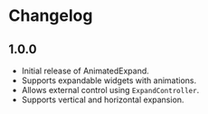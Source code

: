 # Changelog

## 1.0.0
- Initial release of AnimatedExpand.
- Supports expandable widgets with animations.
- Allows external control using `ExpandController`.
- Supports vertical and horizontal expansion.